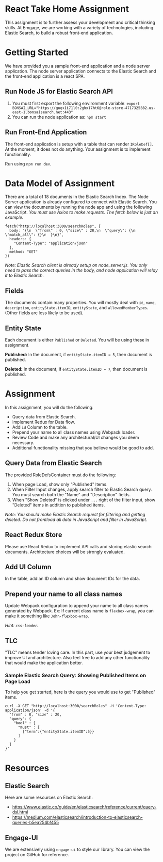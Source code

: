 # React Take Home Assignment
This assignment is to further assess your development and critical thinking skills. At Emgage, we are working with a variety of technologies, including Elastic Search, to build a robust front-end application.

# Getting Started
We have provided you a sample front-end application and a node server application.  The node server application connects to the Elastic Search and the front-end application is a react SPA.

## Run Node JS for Elastic Search API
1. You must first export the following environment variable: `export BONSAI_URL="https://guqx1i71l0:2ghx17ht6@role-store-4717325882.us-east-1.bonsaisearch.net:443"`
2. You can run the node application as: `npm start`

## Run Front-End Application
The front-end application is setup with a table that can render `IRoleDef[]`.  At the moment, it does not do anything.  Your assignment is to implement functionality.

Run using `npm run dev`.

# Data Model of Assignment
There are a total of 18 documents in the Elastic Search Index. The Node Server application is already configured to connect with Elastic Search.  You can view the documents by running the node app and using the following JavaScript. *You must use Axios to make requests. The fetch below is just an example.*
```
fetch("http://localhost:3000/searchRoles", {
  body: "{\n  \"from\" : 0, \"size\" : 20,\n  \"query\": {\n    \"match_all\": {}\n  }\n}",
  headers: {
    "Content-Type": "application/json"
  },
  method: "GET"
})
```
*Note: Elastic Search client is already setup on node_server.js. You only need to pass the correct queries in the body, and node application will relay it to Elastic Search.*

## Fields
The documents contain many properties.  You will mostly deal with `id`, `name`, `description`, `entityState.itemID`, `entityState`, and `allowedMemberTypes`.  (Other fields are less likely to be used).

## Entity State
Each document is either `Published` or `Deleted`. You will be using these in assignment.

**Published:** In the document, if `entityState.itemID = 5`, then document is published.

**Deleted:** In the document, if `entityState.itemID = 7`, then document is published.

# Assignment
In this assignment, you will do the following:
- Query data from Elastic Search.
- Implement Redux for Data flow.
- Add `id` Column to the table.
- Prepend your name to all class names using Webpack loader.
- Review Code and make any architectural/UI changes you deem necessary.
- Additional functionality missing that you believe would be good to add.

## Query Data from Elastic Search
The provided RoleDefsContainer must do the following:
1. When page Load, show only "Published" Items.
2. When Filter Input changes, apply search filter to Elastic Search query.  You  must search both the "Name" and "Description" fields.
3. When "Show Deleted" is clicked under `...` right of the filter input, show "Deleted" items in addition to published items.

_Note: You should make Elastic Search request for filtering and getting deleted. Do not frontload all data in JavaScript and filter in JavaScript._

## React Redux Store
Please use React Redux to implement API calls and storing elastic search documents.  Architecture choices will be strongly evaluated.

## Add UI Column
In the table, add an ID column and show document IDs for the data.

## Prepend your name to all class names
Update Webpack configuration to append your name to all class names generated by Webpack.
Ex: If current class name is `flexbox-wrap`, you can make it something like `John-flexbox-wrap`.

_Hint: `css-loader`._

## TLC
"TLC" means tender loving care.  In this part, use your best judgement to improve UI and architecture.  Also feel free to add any other functionality that would make the application better.

### Sample Elastic Search Query: Showing Published Items on Page Load
To help you get started, here is the query you would use to get "Published" items.
```
curl -X GET "http://localhost:3000/searchRoles" -H 'Content-Type: application/json' -d '{
  "from" : 0, "size" : 20,
  "query": {
    "bool" : {
      "must" : [
        {"term":{"entityState.itemID":5}}
      ]
    }
  }
}'
```

# Resources
## Elastic Search
Here are some resources on Elastic Search:
- https://www.elastic.co/guide/en/elasticsearch/reference/current/query-dsl.html
- https://medium.com/elasticsearch/introduction-to-elasticsearch-queries-b5ea254bf455
## Engage-UI
We are extensively using `engage-ui` to style our library. You can view the project on GitHub for reference.
